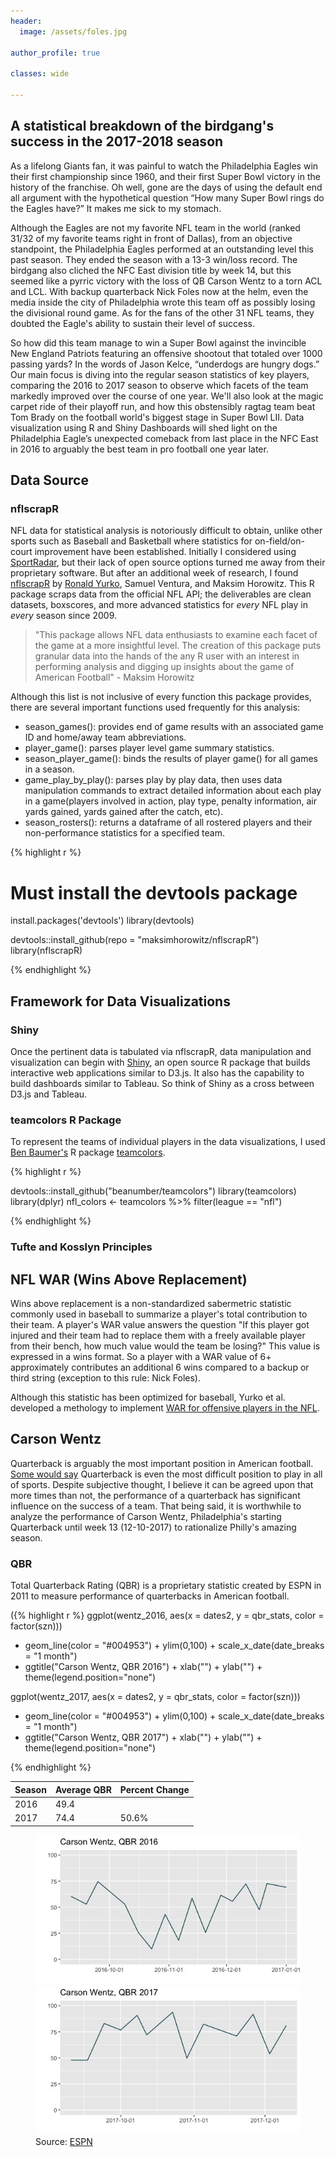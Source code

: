 ```yaml
---
header:
  image: /assets/foles.jpg

author_profile: true

classes: wide

---
```


## A statistical breakdown of the birdgang's success in the 2017-2018 season

As a lifelong Giants fan, it was painful to watch the Philadelphia Eagles win their first championship 
since 1960, and their first Super Bowl victory in the history of the franchise. Oh well, gone are the days of using the default end all argument with the hypothetical question “How many Super Bowl rings do the Eagles have?” It makes me sick to my stomach.

Although the Eagles are not my favorite NFL team in the world (ranked 31/32 of my favorite teams right in front of Dallas), from an objective standpoint, the Philadelphia Eagles performed at an outstanding level this past season. They ended the season with a 13-3 win/loss record. The birdgang also cliched the NFC East division title by week 14, but this seemed like a pyrric victory with the loss of QB Carson Wentz to a torn ACL and LCL. With backup quarterback Nick Foles now at the helm, even the media inside the city of Philadelphia wrote this team off as possibly losing the divisional round game. As for the fans of the other 31 NFL teams, they doubted the Eagle's ability to sustain their level of success.

So how did this team manage to win a Super Bowl against the invincible New England Patriots featuring an offensive shootout that totaled over 1000 passing yards? In the words of Jason Kelce, 
“underdogs are hungry dogs.” Our main focus is diving into the regular season statistics of key players, comparing the 2016 to 2017 season to observe which facets of the team markedly improved over the course of one year. We'll also look at the magic carpet ride of their playoff run, and how this obstensibly ragtag team beat Tom Brady on the football world's biggest stage in Super Bowl LII. Data visualization using R and Shiny Dashboards will shed light on the Philadelphia Eagle’s unexpected comeback from last place in the NFC East in 2016 to arguably the best team in pro football one year later.

## Data Source

### nflscrapR

NFL data for statistical analysis is notoriously difficult to obtain, unlike other sports such as Baseball and Basketball where statistics for on-field/on-court improvement have been established. Initially I considered using [SportRadar](https://www.sportradar.com/choose_region/), but their lack of open source options turned me away from their proprietary software. But after an additional week of research, I found [nflscrapR](https://github.com/maksimhorowitz/nflscrapR) by [Ronald Yurko](https://twitter.com/Stat_Ron), Samuel Ventura, and Maksim Horowitz. This R package scraps data from the official NFL API; the deliverables are clean datasets, boxscores, and more advanced statistics for _every_ NFL play in _every_ season since 2009. 

>"This package allows NFL data enthusiasts to examine each facet of the game at a more insightful level. The creation of this package puts granular data into the hands of the any R user with an interest in performing analysis and digging up insights about the game of American Football" - Maksim Horowitz

Although this list is not inclusive of every function this package provides, there are several important functions used frequently for this analysis: 
- season_games(): provides end of game results with an associated game ID and home/away team abbreviations. 
- player_game(): parses player level game summary statistics. 
- season_player_game(): binds the results of player game() for all games in a season.
- game_play_by_play(): parses play by play data, then uses data manipulation commands to extract detailed information about each play in a game(players involved in action, play type, penalty information, air yards gained, yards gained after the catch, etc).
- season_rosters(): returns a dataframe of all rostered players and their non-performance statistics for a specified team. 

{% highlight r %}

# Must install the devtools package
install.packages('devtools')
library(devtools)

devtools::install_github(repo = "maksimhorowitz/nflscrapR")
library(nflscrapR)

{% endhighlight %}


## Framework for Data Visualizations

### Shiny

Once the pertinent data is tabulated via nflscrapR, data manipulation and visualization can begin with [Shiny](http://shiny.rstudio.com), an open source R package that builds interactive web applications similar to D3.js. It also has the capability to build dashboards similar to Tableau. So think of Shiny as a cross between D3.js and Tableau. 

### teamcolors R Package

To represent the teams of individual players in the data visualizations, I used [Ben Baumer's](https://github.com/beanumber?page=1&tab=repositories) R package [teamcolors](https://github.com/beanumber/teamcolors).

{% highlight r %}

devtools::install_github("beanumber/teamcolors")
library(teamcolors)
library(dplyr)
nfl_colors <- teamcolors %>% filter(league == "nfl")

{% endhighlight %}

### Tufte and Kosslyn Principles 



## NFL WAR (Wins Above Replacement) 

Wins above replacement is a non-standardized sabermetric statistic commonly used in baseball to summarize a player's total contribution to their team. A player's WAR value answers the question "If this player got injured and their team had to replace them with a freely available player from their bench, how much value would the team be losing?" This value is expressed in a wins format. So a player with a WAR value of 6+ approximately contributes an additional 6 wins compared to a backup or third string (exception to this rule: Nick Foles). 

Although this statistic has been optimized for baseball, Yurko et al. developed a methology to implement [WAR for offensive players in the NFL](https://arxiv.org/abs/1802.00998). 


## Carson Wentz

Quarterback is arguably the most important position in American football. [Some would say](https://twitter.com/undisputed/status/806275534418153473) Quarterback is even the most difficult position to play in all of sports. Despite subjective thought, I believe it can be agreed upon that more times than not, the performance of a quarterback has significant influence on the success of a team. That being said, it is worthwhile to analyze the performance of Carson Wentz, Philadelphia's starting Quarterback until week 13 (12-10-2017) to rationalize Philly's amazing season. 

### QBR

Total Quarterback Rating (QBR) is a proprietary statistic created by ESPN in 2011 to measure performance of quarterbacks in American football. 

({% highlight r %}
ggplot(wentz_2016, aes(x = dates2, y = qbr_stats, color = factor(szn))) 
+ geom_line(color = "#004953") + ylim(0,100) + scale_x_date(date_breaks = "1 month") 
+ ggtitle("Carson Wentz, QBR 2016") + xlab("") + ylab("") + theme(legend.position="none")

ggplot(wentz_2017, aes(x = dates2, y = qbr_stats, color = factor(szn))) 
+ geom_line(color = "#004953") + ylim(0,100) + scale_x_date(date_breaks = "1 month") 
+ ggtitle("Carson Wentz, QBR 2017") + xlab("") + ylab("") + theme(legend.position="none")

{% endhighlight %}

| Season  | Average QBR | Percent Change |
|  ---    |   ---       |      ---       |
| 2016    | 49.4        |                |
| 2017    | 74.4        |      50.6%     |

<figure class="half">
    <img src="/assets/2018-03-14-How-the-Philadelphia-Eagles-Won-Super-Bowl-52/wentz_qbr_2016_02.jpeg" >
    <img src="/assets/2018-03-14-How-the-Philadelphia-Eagles-Won-Super-Bowl-52/wentz_qbr_2017.jpeg" >
    <figcaption> Source: <a href = "http://www.espn.com/nfl/player/gamelog/_/id/2573079/carson-wentz">ESPN</a></figcaption>
</figure>




